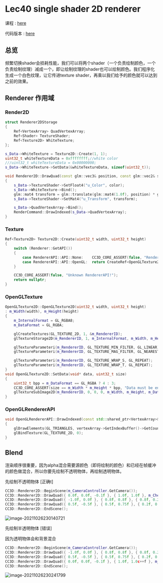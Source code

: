 # Lec40 single shader 2D renderer

课程 : [here](https://www.youtube.com/watch?v=-myXuS3t1W4&list=PLlrATfBNZ98dC-V-N3m0Go4deliWHPFwT&index=54)

代码版本 : [here](https://github.com/Graphic-researcher/Crosa-Conty-3D/tree/d0ed5fcaac8fe61612df7cb080aad29eac079edd/HTC/Project)

## 总览

频繁切换shader会损耗性能，我们可以将两个shader（一个负责绘制颜色，一个负责绘制纹理）减成一个，即让绘制纹理的shader也可以绘制颜色。我们程序化生成一个白色纹理，让它传进texture shader，再乘以我们给予的颜色就可以达到之前的效果。

## Renderer 作用域

### Render2D

```c++
struct Renderer2DStorage
{
    Ref<VertexArray> QuadVertexArray;
    Ref<Shader> TextureShader;
    Ref<Texture2D> WhiteTexture;
};

s_Data->WhiteTexture = Texture2D::Create(1, 1);
uint32_t whiteTextureData = 0xffffffff;//white color
///uint32_t whiteTextureData = 0x00000000;
s_Data->WhiteTexture->SetData(&whiteTextureData, sizeof(uint32_t));

void Renderer2D::DrawQuad(const glm::vec3& position, const glm::vec2& size, const glm::vec4& color)
{
    s_Data->TextureShader->SetFloat4("u_Color", color);
    s_Data->WhiteTexture->Bind();
    glm::mat4 transform = glm::translate(glm::mat4(1.0f), position) * glm::scale(glm::mat4(1.0f), { 	size.x, size.y, 1.0f });
    s_Data->TextureShader->SetMat4("u_Transform", transform);

    s_Data->QuadVertexArray->Bind();
    RenderCommand::DrawIndexed(s_Data->QuadVertexArray);
}
```

### Texture

```c++
Ref<Texture2D> Texture2D::Create(uint32_t width, uint32_t height)
{
    switch (Renderer::GetAPI())
    {
        case RendererAPI::API::None:    CC3D_CORE_ASSERT(false, "RendererAPI::None is currently not 		supported!"); return nullptr;
        case RendererAPI::API::OpenGL:  return CreateRef<OpenGLTexture2D>(width, height);
    }

    CC3D_CORE_ASSERT(false, "Unknown RendererAPI!");
    return nullptr;
}
```

### OpenGLTexture

```c++
OpenGLTexture2D::OpenGLTexture2D(uint32_t width, uint32_t height)
: m_Width(width), m_Height(height)
{
    m_InternalFormat = GL_RGBA8;
    m_DataFormat = GL_RGBA;

    glCreateTextures(GL_TEXTURE_2D, 1, &m_RendererID);
    glTextureStorage2D(m_RendererID, 1, m_InternalFormat, m_Width, m_Height);

    glTextureParameteri(m_RendererID, GL_TEXTURE_MIN_FILTER, GL_LINEAR);
    glTextureParameteri(m_RendererID, GL_TEXTURE_MAG_FILTER, GL_NEAREST);

    glTextureParameteri(m_RendererID, GL_TEXTURE_WRAP_S, GL_REPEAT);
    glTextureParameteri(m_RendererID, GL_TEXTURE_WRAP_T, GL_REPEAT);
}
void OpenGLTexture2D::SetData(void* data, uint32_t size)
{
    uint32_t bpp = m_DataFormat == GL_RGBA ? 4 : 3;
    CC3D_CORE_ASSERT(size == m_Width * m_Height * bpp, "Data must be entire texture!");
    glTextureSubImage2D(m_RendererID, 0, 0, 0, m_Width, m_Height, m_DataFormat, GL_UNSIGNED_BYTE, 		data);
}
```

### OpenGLRendererAPI

```c++
void OpenGLRendererAPI::DrawIndexed(const std::shared_ptr<VertexArray>& vertexArray)
{
    glDrawElements(GL_TRIANGLES, vertexArray->GetIndexBuffer()->GetCount(), GL_UNSIGNED_INT, 			nullptr);
    glBindTexture(GL_TEXTURE_2D, 0);
}
```

## Blend 

渲染顺序很重要，因为alpha混合需要源颜色（即将绘制的颜色）和已经在帧缓冲的颜色做混合，所以你要先绘制不透明物体，再绘制透明物体。

先绘制不透明物体 [正确t]

```c++
CC3D::Renderer2D::BeginScene(m_CameraController.GetCamera());
CC3D::Renderer2D::DrawQuad({ 0.0f, 0.0f, -0.1f }, { 1.0f, 1.0f }, m_CheckerboardTexture);//opacity 
CC3D::Renderer2D::DrawQuad({ -1.0f, 0.0f }, { 0.8f, 0.8f }, { 0.8f, 0.2f, 0.3f, 1.0f });//transparent
CC3D::Renderer2D::DrawQuad({ 0.5f, -0.5f }, { 0.5f, 0.75f }, { 0.2f, 0.3f, 0.8f, 0.3f });
CC3D::Renderer2D::EndScene();
```

![image-20211026230140721](https://i.loli.net/2021/10/26/h8Zw2ESdsmp7lbM.png)

先绘制半透明物体 [错误]

因为透明物体会和背景混合

```c++
CC3D::Renderer2D::BeginScene(m_CameraController.GetCamera());
CC3D::Renderer2D::DrawQuad({ -1.0f, 0.0f }, { 0.8f, 0.8f }, { 0.8f, 0.2f, 0.3f, 1.0f });
CC3D::Renderer2D::DrawQuad({ 0.5f, -0.5f }, { 0.5f, 0.75f }, { 0.2f, 0.3f, 0.8f, 0.3f });
CC3D::Renderer2D::DrawQuad({ 0.0f, 0.0f, -0.1f }, { 1.0f, 1.0c++f }, m_CheckerboardTexture);
CC3D::Renderer2D::EndScene();
```

![image-20211026230241799](https://i.loli.net/2021/10/26/w3WztDkgBK9a1mf.png)

